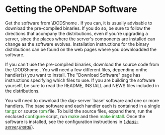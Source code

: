 # Getting the OPeNDAP Software

Get the software from \DODShome . If you can, it is usually advisable to
download the pre-compiled binaries. If you do so, be sure to follow the
directions that acompany the distributions, even if you're upgrading a
server, since the places where the server's components are installed can
change as the software evolves. Installation instructions for the binary
distributions can be found on the web pages where you downloadded the
software.

If you can't use the pre-compiled binaries, download the source code
from the \DODShome . You will need a few different files, depending
onthe handler(s) you want to install. The "Download Software" page has
instructions specifying which files to use. If you are building the
software yourself, be sure to read the README, INSTALL and NEWS files
included in the distributions.

You will need to download the dap-server \`base' software and one or
more handlers. The base software and each handler each is contained in a
single <font color='green'>tar.gz</font> or source
<font color='green'>rpm</font> file. To build the source files, expand
them, run the enclosed <font color='green'>configure</font> script, run
<font color='green'>make</font> and then <font color='green'>make
install</font>. Once the software is installed, see the configuration
instructions in ([<cite> dods-server,install</cite>](http://www)).